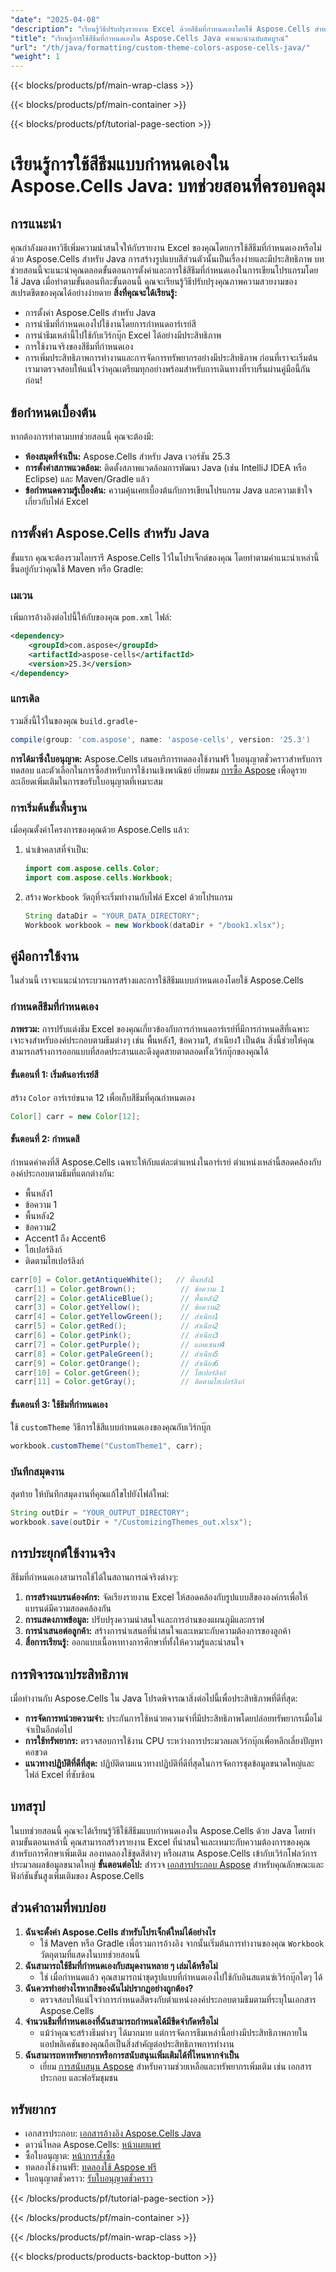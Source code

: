 ```yaml
---
"date": "2025-04-08"
"description": "เรียนรู้วิธีปรับปรุงรายงาน Excel ด้วยสีธีมที่กำหนดเองโดยใช้ Aspose.Cells สำหรับ Java ปฏิบัติตามคู่มือที่ครอบคลุมนี้เพื่อใช้รูปแบบสีที่กำหนดเองอย่างมีประสิทธิภาพ"
"title": "เรียนรู้การใช้สีธีมที่กำหนดเองใน Aspose.Cells Java คำแนะนำฉบับสมบูรณ์"
"url": "/th/java/formatting/custom-theme-colors-aspose-cells-java/"
"weight": 1
---
```


{{< blocks/products/pf/main-wrap-class >}}

{{< blocks/products/pf/main-container >}}

{{< blocks/products/pf/tutorial-page-section >}}


# เรียนรู้การใช้สีธีมแบบกำหนดเองใน Aspose.Cells Java: บทช่วยสอนที่ครอบคลุม
## การแนะนำ
คุณกำลังมองหาวิธีเพิ่มความน่าสนใจให้กับรายงาน Excel ของคุณโดยการใช้สีธีมที่กำหนดเองหรือไม่ ด้วย Aspose.Cells สำหรับ Java การสร้างรูปแบบสีส่วนตัวนั้นเป็นเรื่องง่ายและมีประสิทธิภาพ บทช่วยสอนนี้จะแนะนำคุณตลอดขั้นตอนการตั้งค่าและการใช้สีธีมที่กำหนดเองในการเขียนโปรแกรมโดยใช้ Java เมื่อทำตามขั้นตอนทีละขั้นตอนนี้ คุณจะเรียนรู้วิธีปรับปรุงคุณภาพความสวยงามของสเปรดชีตของคุณได้อย่างง่ายดาย
**สิ่งที่คุณจะได้เรียนรู้:**
- การตั้งค่า Aspose.Cells สำหรับ Java
- การนำธีมที่กำหนดเองไปใช้งานโดยการกำหนดอาร์เรย์สี
- การนำธีมเหล่านี้ไปใช้กับเวิร์กบุ๊ก Excel ได้อย่างมีประสิทธิภาพ
- การใช้งานจริงของสีธีมที่กำหนดเอง
- การเพิ่มประสิทธิภาพการทำงานและการจัดการทรัพยากรอย่างมีประสิทธิภาพ
ก่อนที่เราจะเริ่มต้น เรามาตรวจสอบให้แน่ใจว่าคุณเตรียมทุกอย่างพร้อมสำหรับการเดินทางที่ราบรื่นผ่านคู่มือนี้กันก่อน!
## ข้อกำหนดเบื้องต้น
หากต้องการทำตามบทช่วยสอนนี้ คุณจะต้องมี:
- **ห้องสมุดที่จำเป็น:** Aspose.Cells สำหรับ Java เวอร์ชัน 25.3
- **การตั้งค่าสภาพแวดล้อม:** ติดตั้งสภาพแวดล้อมการพัฒนา Java (เช่น IntelliJ IDEA หรือ Eclipse) และ Maven/Gradle แล้ว
- **ข้อกำหนดความรู้เบื้องต้น:** ความคุ้นเคยเบื้องต้นกับการเขียนโปรแกรม Java และความเข้าใจเกี่ยวกับไฟล์ Excel
## การตั้งค่า Aspose.Cells สำหรับ Java
ขั้นแรก คุณจะต้องรวมไลบรารี Aspose.Cells ไว้ในโปรเจ็กต์ของคุณ โดยทำตามคำแนะนำเหล่านี้ ขึ้นอยู่กับว่าคุณใช้ Maven หรือ Gradle:
### เมเวน
เพิ่มการอ้างอิงต่อไปนี้ให้กับของคุณ `pom.xml` ไฟล์:
```xml
<dependency>
    <groupId>com.aspose</groupId>
    <artifactId>aspose-cells</artifactId>
    <version>25.3</version>
</dependency>
```
### แกรเดิล
รวมสิ่งนี้ไว้ในของคุณ `build.gradle`-
```gradle
compile(group: 'com.aspose', name: 'aspose-cells', version: '25.3')
```
**การได้มาซึ่งใบอนุญาต:** 
Aspose.Cells เสนอบริการทดลองใช้งานฟรี ใบอนุญาตชั่วคราวสำหรับการทดสอบ และตัวเลือกในการซื้อสำหรับการใช้งานเชิงพาณิชย์ เยี่ยมชม [การซื้อ Aspose](https://purchase.aspose.com/buy) เพื่อดูรายละเอียดเพิ่มเติมในการขอรับใบอนุญาตที่เหมาะสม
### การเริ่มต้นขั้นพื้นฐาน
เมื่อคุณตั้งค่าโครงการของคุณด้วย Aspose.Cells แล้ว:
1. นำเข้าคลาสที่จำเป็น:
   ```java
   import com.aspose.cells.Color;
   import com.aspose.cells.Workbook;
   ```
2. สร้าง `Workbook` วัตถุที่จะเริ่มทำงานกับไฟล์ Excel ด้วยโปรแกรม
   ```java
   String dataDir = "YOUR_DATA_DIRECTORY";
   Workbook workbook = new Workbook(dataDir + "/book1.xlsx");
   ```
## คู่มือการใช้งาน
ในส่วนนี้ เราจะแนะนำกระบวนการสร้างและการใช้สีธีมแบบกำหนดเองโดยใช้ Aspose.Cells
### กำหนดสีธีมที่กำหนดเอง
**ภาพรวม:**
การปรับแต่งธีม Excel ของคุณเกี่ยวข้องกับการกำหนดอาร์เรย์ที่มีการกำหนดสีที่เฉพาะเจาะจงสำหรับองค์ประกอบตามธีมต่างๆ เช่น พื้นหลัง1, ข้อความ1, สำเนียง1 เป็นต้น สิ่งนี้ช่วยให้คุณสามารถสร้างการออกแบบที่สอดประสานและดึงดูดสายตาตลอดทั้งเวิร์กบุ๊กของคุณได้
#### ขั้นตอนที่ 1: เริ่มต้นอาร์เรย์สี
สร้าง `Color` อาร์เรย์ขนาด 12 เพื่อเก็บสีธีมที่คุณกำหนดเอง
```java
Color[] carr = new Color[12];
```
#### ขั้นตอนที่ 2: กำหนดสี
กำหนดค่าคงที่สี Aspose.Cells เฉพาะให้กับแต่ละตำแหน่งในอาร์เรย์ ตำแหน่งเหล่านี้สอดคล้องกับองค์ประกอบตามธีมที่แตกต่างกัน:
- พื้นหลัง1
- ข้อความ 1
- พื้นหลัง2
- ข้อความ2
- Accent1 ถึง Accent6
- ไฮเปอร์ลิงก์
- ติดตามไฮเปอร์ลิงก์
```java
carr[0] = Color.getAntiqueWhite();   // พื้นหลัง1
 carr[1] = Color.getBrown();          // ข้อความ 1
 carr[2] = Color.getAliceBlue();      // พื้นหลัง2
 carr[3] = Color.getYellow();         // ข้อความ2
 carr[4] = Color.getYellowGreen();    // สำเนียง1
 carr[5] = Color.getRed();            // สำเนียง2
 carr[6] = Color.getPink();           // สำเนียง3
 carr[7] = Color.getPurple();         // แอคเซนท์4
 carr[8] = Color.getPaleGreen();      // สำเนียง5
 carr[9] = Color.getOrange();         // สำเนียง6
 carr[10] = Color.getGreen();         // ไฮเปอร์ลิงก์
 carr[11] = Color.getGray();          // ติดตามไฮเปอร์ลิงก์
```
#### ขั้นตอนที่ 3: ใช้ธีมที่กำหนดเอง
ใช้ `customTheme` วิธีการใช้สีแบบกำหนดเองของคุณกับเวิร์กบุ๊ก
```java
workbook.customTheme("CustomTheme1", carr);
```
### บันทึกสมุดงาน
สุดท้าย ให้บันทึกสมุดงานที่คุณแก้ไขไปยังไฟล์ใหม่:
```java
String outDir = "YOUR_OUTPUT_DIRECTORY";
workbook.save(outDir + "/CustomizingThemes_out.xlsx");
```
## การประยุกต์ใช้งานจริง
สีธีมที่กำหนดเองสามารถใช้ได้ในสถานการณ์จริงต่างๆ:
1. **การสร้างแบรนด์องค์กร:** จัดเรียงรายงาน Excel ให้สอดคล้องกับรูปแบบสีขององค์กรเพื่อให้แบรนด์มีความสอดคล้องกัน
2. **การแสดงภาพข้อมูล:** ปรับปรุงความน่าสนใจและการอ่านของแผนภูมิและกราฟ
3. **การนำเสนอต่อลูกค้า:** สร้างการนำเสนอที่น่าสนใจและเหมาะกับความต้องการของลูกค้า
4. **สื่อการเรียนรู้:** ออกแบบเนื้อหาทางการศึกษาที่ทั้งให้ความรู้และน่าสนใจ
## การพิจารณาประสิทธิภาพ
เมื่อทำงานกับ Aspose.Cells ใน Java โปรดพิจารณาสิ่งต่อไปนี้เพื่อประสิทธิภาพที่ดีที่สุด:
- **การจัดการหน่วยความจำ:** ประกันการใช้หน่วยความจำที่มีประสิทธิภาพโดยปล่อยทรัพยากรเมื่อไม่จำเป็นอีกต่อไป
- **การใช้ทรัพยากร:** ตรวจสอบการใช้งาน CPU ระหว่างการประมวลผลเวิร์กบุ๊กเพื่อหลีกเลี่ยงปัญหาคอขวด
- **แนวทางปฏิบัติที่ดีที่สุด:** ปฏิบัติตามแนวทางปฏิบัติที่ดีที่สุดในการจัดการชุดข้อมูลขนาดใหญ่และไฟล์ Excel ที่ซับซ้อน
## บทสรุป
ในบทช่วยสอนนี้ คุณจะได้เรียนรู้วิธีใช้สีธีมแบบกำหนดเองใน Aspose.Cells ด้วย Java โดยทำตามขั้นตอนเหล่านี้ คุณสามารถสร้างรายงาน Excel ที่น่าสนใจและเหมาะกับความต้องการของคุณ สำหรับการศึกษาเพิ่มเติม ลองทดลองใช้ชุดสีต่างๆ หรือผสาน Aspose.Cells เข้ากับเวิร์กโฟลว์การประมวลผลข้อมูลขนาดใหญ่
**ขั้นตอนต่อไป:** สำรวจ [เอกสารประกอบ Aspose](https://reference.aspose.com/cells/java/) สำหรับคุณลักษณะและฟังก์ชันขั้นสูงเพิ่มเติมของ Aspose.Cells
## ส่วนคำถามที่พบบ่อย
1. **ฉันจะตั้งค่า Aspose.Cells สำหรับโปรเจ็กต์ใหม่ได้อย่างไร**
   - ใช้ Maven หรือ Gradle เพื่อรวมการอ้างอิง จากนั้นเริ่มต้นการทำงานของคุณ `Workbook` วัตถุตามที่แสดงในบทช่วยสอนนี้
2. **ฉันสามารถใช้ธีมที่กำหนดเองกับสมุดงานหลาย ๆ เล่มได้หรือไม่**
   - ใช่ เมื่อกำหนดแล้ว คุณสามารถนำชุดรูปแบบที่กำหนดเองไปใช้กับอินสแตนซ์เวิร์กบุ๊กใดๆ ได้
3. **ฉันควรทำอย่างไรหากสีของฉันไม่ปรากฏอย่างถูกต้อง?**
   - ตรวจสอบให้แน่ใจว่าการกำหนดสีตรงกับตำแหน่งองค์ประกอบตามธีมตามที่ระบุในเอกสาร Aspose.Cells
4. **จำนวนธีมที่กำหนดเองที่ฉันสามารถกำหนดได้มีขีดจำกัดหรือไม่**
   - แม้ว่าคุณจะสร้างธีมต่างๆ ได้มากมาย แต่การจัดการธีมเหล่านี้อย่างมีประสิทธิภาพภายในแอปพลิเคชันของคุณถือเป็นสิ่งสำคัญต่อประสิทธิภาพการทำงาน
5. **ฉันสามารถหาทรัพยากรหรือการสนับสนุนเพิ่มเติมได้ที่ไหนหากจำเป็น**
   - เยี่ยม [การสนับสนุน Aspose](https://forum.aspose.com/c/cells/9) สำหรับความช่วยเหลือและทรัพยากรเพิ่มเติม เช่น เอกสารประกอบ และฟอรัมชุมชน
## ทรัพยากร
- เอกสารประกอบ: [เอกสารอ้างอิง Aspose.Cells Java](https://reference.aspose.com/cells/java/)
- ดาวน์โหลด Aspose.Cells: [หน้าเผยแพร่](https://releases.aspose.com/cells/java/)
- ซื้อใบอนุญาต: [หน้าการสั่งซื้อ](https://purchase.aspose.com/buy)
- ทดลองใช้งานฟรี: [ทดลองใช้ Aspose ฟรี](https://releases.aspose.com/cells/java/)
- ใบอนุญาตชั่วคราว: [รับใบอนุญาตชั่วคราว](https://purchase.aspose.com/temporary-license/)

{{< /blocks/products/pf/tutorial-page-section >}}

{{< /blocks/products/pf/main-container >}}

{{< /blocks/products/pf/main-wrap-class >}}

{{< blocks/products/products-backtop-button >}}